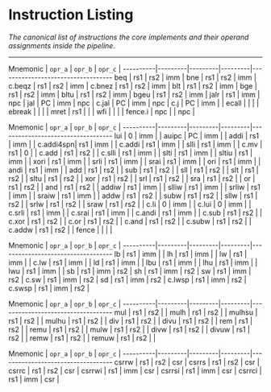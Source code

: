 
# Instruction Listing

*The canonical list of instructions the core implements and their
operand assignments inside the pipeline.*

---

Mnemonic  | `opr_a` | `opr_b` | `opr_c` |
----------|---------|---------|---------|-----------------------------------
beq       | rs1     | rs2     | imm     |
bne       | rs1     | rs2     | imm     |
c.beqz    | rs1     | rs2     | imm     |
c.bnez    | rs1     | rs2     | imm     |
blt       | rs1     | rs2     | imm     |
bge       | rs1     | rs2     | imm     |
bltu      | rs1     | rs2     | imm     |
bgeu      | rs1     | rs2     | imm     |
jalr      | rs1     | imm     | npc     |
jal       | PC      | imm     | npc     |
c.jal     | PC      | imm     | npc     |
c.j       | PC      | imm     |         |
ecall     |         |         |         |
ebreak    |         |         |         |
mret      | rs1     |         |         |
wfi       |         |         |         |
fence.i   | npc     |         | npc     |

Mnemonic  | `opr_a` | `opr_b` | `opr_c` |
----------|---------|---------|---------|-----------------------------------
lui       | 0       | imm     |         |
auipc     | PC      | imm     |         |
addi      | rs1     | imm     |         |
c.addi4spn| rs1     | imm     |         |
c.addi    | rs1     | imm     |         |
slli      | rs1     | imm     |         |
c.mv      | rs1     | 0       |         |
c.add     | rs1     | rs2     |         |
c.slli    | rs1     | imm     |         |
slti      | rs1     | imm     |         |
sltiu     | rs1     | imm     |         |
xori      | rs1     | imm     |         |
srli      | rs1     | imm     |         |
srai      | rs1     | imm     |         |
ori       | rs1     | imm     |         |
andi      | rs1     | imm     |         |
add       | rs1     | rs2     |         |
sub       | rs1     | rs2     |         |
sll       | rs1     | rs2     |         |
slt       | rs1     | rs2     |         |
sltu      | rs1     | rs2     |         |
xor       | rs1     | rs2     |         |
srl       | rs1     | rs2     |         |
sra       | rs1     | rs2     |         |
or        | rs1     | rs2     |         |
and       | rs1     | rs2     |         |
addiw     | rs1     | imm     |         |
slliw     | rs1     | imm     |         |
srliw     | rs1     | imm     |         |
sraiw     | rs1     | imm     |         |
addw      | rs1     | rs2     |         |
subw      | rs1     | rs2     |         |
sllw      | rs1     | rs2     |         |
srlw      | rs1     | rs2     |         |
sraw      | rs1     | rs2     |         |
c.li      |   0     | imm     |         |
c.lui     |   0     | imm     |         |
c.srli    | rs1     | imm     |         |
c.srai    | rs1     | imm     |         |
c.andi    | rs1     | imm     |         |
c.sub     | rs1     | rs2     |         |
c.xor     | rs1     | rs2     |         |
c.or      | rs1     | rs2     |         |
c.and     | rs1     | rs2     |         |
c.subw    | rs1     | rs2     |         |
c.addw    | rs1     | rs2     |         |
fence     |         |         |         |

Mnemonic  | `opr_a` | `opr_b` | `opr_c` |
----------|---------|---------|---------|-----------------------------------
lb        | rs1     | imm     |         |
lh        | rs1     | imm     |         |
lw        | rs1     | imm     |         |
c.lw      | rs1     | imm     |         |
ld        | rs1     | imm     |         |
lbu       | rs1     | imm     |         |
lhu       | rs1     | imm     |         |
lwu       | rs1     | imm     |         |
sb        | rs1     | imm     | rs2     |
sh        | rs1     | imm     | rs2     |
sw        | rs1     | imm     | rs2     |
c.sw      | rs1     | imm     | rs2     |
sd        | rs1     | imm     | rs2     |
c.lwsp    | rs1     | imm     | rs2     |
c.swsp    | rs1     | imm     | rs2     |

Mnemonic  | `opr_a` | `opr_b` | `opr_c` |
----------|---------|---------|---------|-----------------------------------
mul       | rs1     | rs2     |         |
mulh      | rs1     | rs2     |         |
mulhsu    | rs1     | rs2     |         |
mulhu     | rs1     | rs2     |         |
div       | rs1     | rs2     |         |
divu      | rs1     | rs2     |         |
rem       | rs1     | rs2     |         |
remu      | rs1     | rs2     |         |
mulw      | rs1     | rs2     |         |
divw      | rs1     | rs2     |         |
divuw     | rs1     | rs2     |         |
remw      | rs1     | rs2     |         |
remuw     | rs1     | rs2     |         |

Mnemonic  | `opr_a` | `opr_b` | `opr_c` |
----------|---------|---------|---------|-----------------------------------
csrrw     | rs1     | rs2     | csr     |
csrrs     | rs1     | rs2     | csr     |
csrrc     | rs1     | rs2     | csr     |
csrrwi    | rs1     | imm     | csr     |
csrrsi    | rs1     | imm     | csr     |
csrrci    | rs1     | imm     | csr     |

